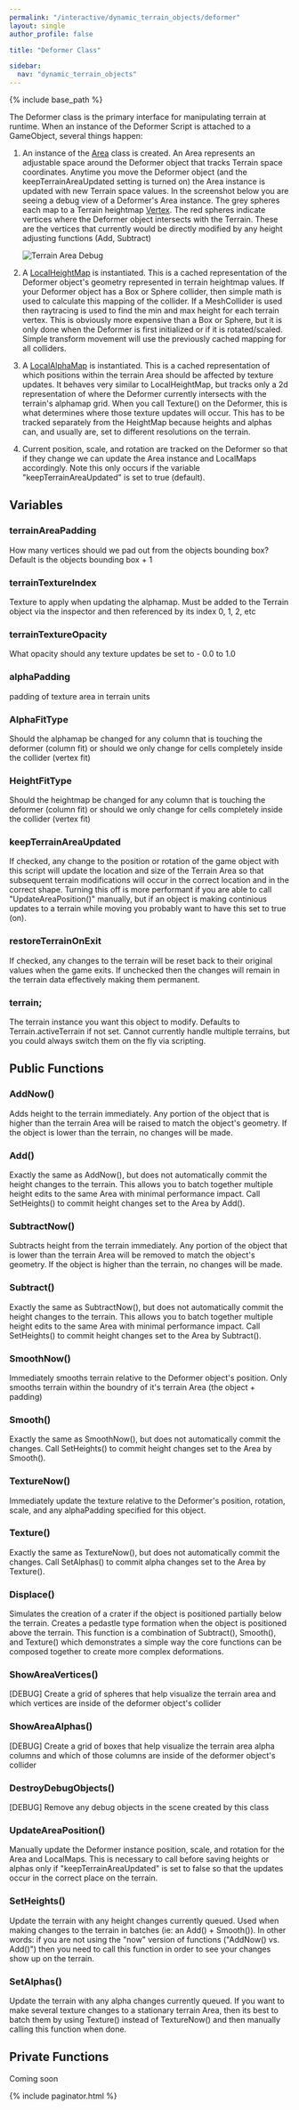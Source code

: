 ```yaml
---
permalink: "/interactive/dynamic_terrain_objects/deformer"
layout: single
author_profile: false

title: "Deformer Class"

sidebar:
  nav: "dynamic_terrain_objects"
---
```


{% include base_path %}

The Deformer class is the primary interface for manipulating terrain at runtime. 
When an instance of the Deformer Script is attached to a GameObject, several 
things happen:

1.  An instance of the [Area](/interactive/dynamic_terrain_objects/terrain_area) class 
    is created. An Area represents an adjustable space around the Deformer object 
    that tracks Terrain space coordinates. Anytime you move the Deformer object (and 
    the keepTerrainAreaUpdated setting is turned on) the Area instance is updated with 
    new Terrain space values. In the screenshot below you are seeing a debug view of a 
    Deformer's Area instance. The grey spheres each map to a Terrain heightmap 
    [Vertex](/interactive/dynamic_terrain_objects/vertex). The red spheres indicate 
    vertices where the Deformer object intersects with the Terrain. These are the 
    vertices that currently would be directly modified by any height adjusting 
    functions (Add, Subtract)

    ![Terrain Area Debug](/images/dynamic_terrain_objects/deformer/terrain_area_debug.png)

2.  A [LocalHeightMap](/interactive/dynamic_terrain_objects/local_height_map) is 
    instantiated. This is a cached representation of the Deformer object's 
    geometry represented in terrain heightmap values. If your Deformer object has
    a Box or Sphere collider, then simple math is used to calculate this mapping
    of the collider. If a MeshCollider is used then raytracing is used to find the
    min and max height for each terrain vertex. This is obviously more expensive
    than a Box or Sphere, but it is only done when the Deformer is first initialized
    or if it is rotated/scaled. Simple transform movement will use the previously 
    cached mapping for all colliders.

3.  A [LocalAlphaMap](/interactive/dynamic_terrain_objects/local_alpha_map) is 
    instantiated. This is a cached representation of which positions within the 
    terrain Area should be affected by texture updates. It behaves very similar 
    to LocalHeightMap, but tracks only a 2d representation of where the Deformer
    currently intersects with the terrain's alphamap grid. When you call Texture()
    on the Deformer, this is what determines where those texture updates will occur.
    This has to be tracked separately from the HeightMap because heights and alphas
    can, and usually are, set to different resolutions on the terrain.

4.  Current position, scale, and rotation are tracked on the Deformer so that if 
    they change we can update the Area instance and LocalMaps accordingly. Note 
    this only occurs if the variable "keepTerrainAreaUpdated" is set to true (default).

## Variables

### terrainAreaPadding

How many vertices should we pad out from the objects bounding box? Default is the objects bounding box + 1

### terrainTextureIndex

Texture to apply when updating the alphamap. Must be added to the Terrain object via the inspector and then referenced by its index 0, 1, 2, etc

### terrainTextureOpacity

What opacity should any texture updates be set to - 0.0 to 1.0

### alphaPadding

padding of texture area in terrain units

### AlphaFitType

Should the alphamap be changed for any column that is touching the deformer (column fit) or should we only change for cells completely inside the collider (vertex fit)

### HeightFitType

Should the heightmap be changed for any column that is touching the deformer (column fit) or should we only change for cells completely inside the collider (vertex fit)

### keepTerrainAreaUpdated

If checked, any change to the position or rotation of the game object with this script will update the location and size of the Terrain Area so that subsequent terrain modifications will occur in the correct location and in the correct shape. Turning this off is more performant if you are able to call "UpdateAreaPosition()" manually, but if an object is making continious updates to a terrain while moving you probably want to have this set to true (on).

### restoreTerrainOnExit

If checked, any changes to the terrain will be reset back to their original values when the game exits. If unchecked then the changes will remain in the terrain data effectively making them permanent.

### terrain;

The terrain instance you want this object to modify. Defaults to Terrain.activeTerrain if not set. Cannot currently handle multiple terrains, but you could always switch them on the fly via scripting.

## Public Functions

### AddNow()

Adds height to the terrain immediately. Any portion of the object that is higher 
than the terrain Area will be raised to match the object's geometry. If the object
is lower than the terrain, no changes will be made.

### Add()

Exactly the same as AddNow(), but does not automatically commit the height changes
to the terrain. This allows you to batch together multiple height edits to the same Area
with minimal performance impact. Call SetHeights() to commit height changes set to the 
Area by Add().

### SubtractNow()

Subtracts height from the terrain immediately. Any portion of the object that is lower 
than the terrain Area will be removed to match the object's geometry. If the object
is higher than the terrain, no changes will be made.

### Subtract()

Exactly the same as SubtractNow(), but does not automatically commit the height changes
to the terrain. This allows you to batch together multiple height edits to the same Area
with minimal performance impact. Call SetHeights() to commit height changes set to the 
Area by Subtract().

### SmoothNow()

Immediately smooths terrain relative to the Deformer object's position. Only smooths terrain within 
the boundry of it's terrain Area (the object + padding)

### Smooth()

Exactly the same as SmoothNow(), but does not automatically commit the changes. Call SetHeights() 
to commit height changes set to the Area by Smooth().

### TextureNow()

Immediately update the texture relative to the Deformer's position, rotation, scale, and any alphaPadding
specified for this object.

### Texture()

Exactly the same as TextureNow(), but does not automatically commit the changes. Call SetAlphas() 
to commit alpha changes set to the Area by Texture().

### Displace()

Simulates the creation of a crater if the object is positioned partially below the terrain. 
Creates a pedastle type formation when the object is positioned above the terrain. This 
function is a combination of Subtract(), Smooth(), and Texture() which demonstrates a simple way 
the core functions can be composed together to create more complex deformations. 

### ShowAreaVertices()

[DEBUG] Create a grid of spheres that help visualize the terrain area
and which vertices are inside of the deformer object's collider

### ShowAreaAlphas()

[DEBUG] Create a grid of boxes that help visualize the terrain area alpha columns
and which of those columns are inside of the deformer object's collider

### DestroyDebugObjects()

[DEBUG] Remove any debug objects in the scene created by this class

### UpdateAreaPosition()

Manually update the Deformer instance position, scale, and rotation for the Area and LocalMaps. 
This is necessary to call before saving heights or alphas only if "keepTerrainAreaUpdated" is set to false 
so that the updates occur in the correct place on the terrain.

### SetHeights()

Update the terrain with any height changes currently queued. Used when making changes to the terrain in batches 
(ie: an Add() + Smooth()). In other words: if you are not using the "now" version of functions ("AddNow() vs. Add()") 
then you need to call this function in order to see your changes show up on the terrain.

### SetAlphas()

Update the terrain with any alpha changes currently queued. If you want to make several texture changes to 
a stationary terrain Area, then its best to batch them by using Texture() instead of TextureNow() and then
manually calling this function when done.

## Private Functions

Coming soon

{% include paginator.html %}
